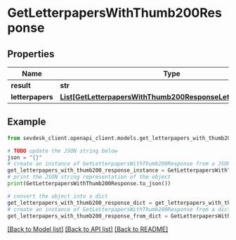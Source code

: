 # GetLetterpapersWithThumb200Response


## Properties

Name | Type | Description | Notes
------------ | ------------- | ------------- | -------------
**result** | **str** |  | [optional] 
**letterpapers** | [**List[GetLetterpapersWithThumb200ResponseLetterpapersInner]**](GetLetterpapersWithThumb200ResponseLetterpapersInner.md) |  | [optional] 

## Example

```python
from sevdesk_client.openapi_client.models.get_letterpapers_with_thumb200_response import GetLetterpapersWithThumb200Response

# TODO update the JSON string below
json = "{}"
# create an instance of GetLetterpapersWithThumb200Response from a JSON string
get_letterpapers_with_thumb200_response_instance = GetLetterpapersWithThumb200Response.from_json(json)
# print the JSON string representation of the object
print(GetLetterpapersWithThumb200Response.to_json())

# convert the object into a dict
get_letterpapers_with_thumb200_response_dict = get_letterpapers_with_thumb200_response_instance.to_dict()
# create an instance of GetLetterpapersWithThumb200Response from a dict
get_letterpapers_with_thumb200_response_from_dict = GetLetterpapersWithThumb200Response.from_dict(get_letterpapers_with_thumb200_response_dict)
```
[[Back to Model list]](../README.md#documentation-for-models) [[Back to API list]](../README.md#documentation-for-api-endpoints) [[Back to README]](../README.md)


